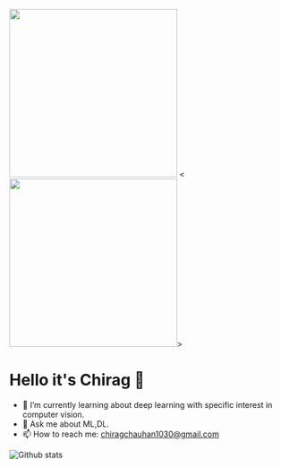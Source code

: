 <img src="https://media.giphy.com/media/p4NLw3I4U0idi/giphy.gif" width="300"> <<img src="https://media.giphy.com/media/coxQHKASG60HrHtvkt/giphy.gif" width="300">>
# Hello it's Chirag 👋

- 🌱 I’m currently learning about deep learning with specific interest in computer vision.
- 💬 Ask me about ML,DL.  
- 📫 How to reach me: chiragchauhan1030@gmail.com

![Github stats](https://github-readme-stats.vercel.app/api?username=ChiragChauhan4579&theme=radical)
